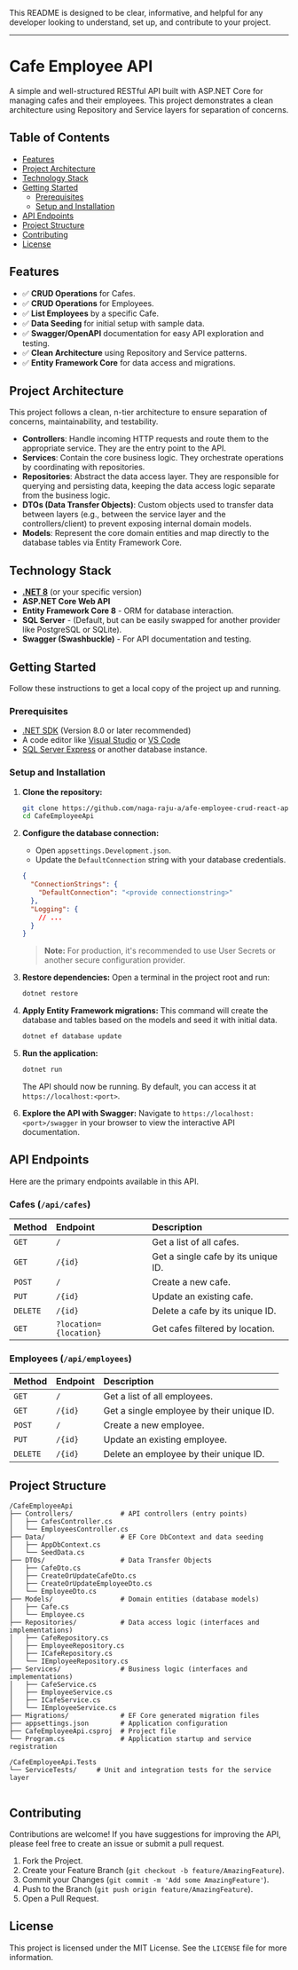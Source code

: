 This README is designed to be clear, informative, and helpful for any developer looking to understand, set up, and contribute to your project.

---

# Cafe Employee API

A simple and well-structured RESTful API built with ASP.NET Core for managing cafes and their employees. This project demonstrates a clean architecture using Repository and Service layers for separation of concerns.

## Table of Contents

- [Features](#features)
- [Project Architecture](#project-architecture)
- [Technology Stack](#technology-stack)
- [Getting Started](#getting-started)
  - [Prerequisites](#prerequisites)
  - [Setup and Installation](#setup-and-installation)
- [API Endpoints](#api-endpoints)
- [Project Structure](#project-structure)
- [Contributing](#contributing)
- [License](#license)

## Features

- ✅ **CRUD Operations** for Cafes.
- ✅ **CRUD Operations** for Employees.
- ✅ **List Employees** by a specific Cafe.
- ✅ **Data Seeding** for initial setup with sample data.
- ✅ **Swagger/OpenAPI** documentation for easy API exploration and testing.
- ✅ **Clean Architecture** using Repository and Service patterns.
- ✅ **Entity Framework Core** for data access and migrations.

## Project Architecture

This project follows a clean, n-tier architecture to ensure separation of concerns, maintainability, and testability.

- **Controllers**: Handle incoming HTTP requests and route them to the appropriate service. They are the entry point to the API.
- **Services**: Contain the core business logic. They orchestrate operations by coordinating with repositories.
- **Repositories**: Abstract the data access layer. They are responsible for querying and persisting data, keeping the data access logic separate from the business logic.
- **DTOs (Data Transfer Objects)**: Custom objects used to transfer data between layers (e.g., between the service layer and the controllers/client) to prevent exposing internal domain models.
- **Models**: Represent the core domain entities and map directly to the database tables via Entity Framework Core.

## Technology Stack

- **[.NET 8](https://dotnet.microsoft.com/en-us/download/dotnet/8.0)** (or your specific version)
- **ASP.NET Core Web API**
- **Entity Framework Core 8** - ORM for database interaction.
- **SQL Server** - (Default, but can be easily swapped for another provider like PostgreSQL or SQLite).
- **Swagger (Swashbuckle)** - For API documentation and testing.

## Getting Started

Follow these instructions to get a local copy of the project up and running.

### Prerequisites

- [.NET SDK](https://dotnet.microsoft.com/download) (Version 8.0 or later recommended)
- A code editor like [Visual Studio](https://visualstudio.microsoft.com/) or [VS Code](https://code.visualstudio.com/)
- [SQL Server Express](https://www.microsoft.com/en-us/sql-server/sql-server-downloads) or another database instance.

### Setup and Installation

1.  **Clone the repository:**
    ```sh
    git clone https://github.com/naga-raju-a/afe-employee-crud-react-app.git
    cd CafeEmployeeApi
    ```

2.  **Configure the database connection:**
    - Open `appsettings.Development.json`.
    - Update the `DefaultConnection` string with your database credentials.

    ```json
    {
      "ConnectionStrings": {
        "DefaultConnection": "<provide connectionstring>"
      },
      "Logging": {
        // ...
      }
    }
    ```
    > **Note:** For production, it's recommended to use User Secrets or another secure configuration provider.

3.  **Restore dependencies:**
    Open a terminal in the project root and run:
    ```sh
    dotnet restore
    ```

4.  **Apply Entity Framework migrations:**
    This command will create the database and tables based on the models and seed it with initial data.
    ```sh
    dotnet ef database update
    ```

5.  **Run the application:**
    ```sh
    dotnet run
    ```
    The API should now be running. By default, you can access it at `https://localhost:<port>`.

6.  **Explore the API with Swagger:**
    Navigate to `https://localhost:<port>/swagger` in your browser to view the interactive API documentation.

## API Endpoints

Here are the primary endpoints available in this API.

### Cafes (`/api/cafes`)

| Method | Endpoint                    | Description                                  |
| :----- | :-------------------------- | :------------------------------------------- |
| `GET`  | `/`                         | Get a list of all cafes.                     |
| `GET`  | `/{id}`                     | Get a single cafe by its unique ID.          |
| `POST` | `/`                         | Create a new cafe.                           |
| `PUT`  | `/{id}`                     | Update an existing cafe.                     |
| `DELETE`| `/{id}`                     | Delete a cafe by its unique ID.              |
| `GET`  | `?location={location}`      | Get cafes filtered by location.              |

### Employees (`/api/employees`)

| Method | Endpoint         | Description                                    |
| :----- | :--------------- | :--------------------------------------------- |
| `GET`  | `/`              | Get a list of all employees.                   |
| `GET`  | `/{id}`          | Get a single employee by their unique ID.      |
| `POST` | `/`              | Create a new employee.                         |
| `PUT`  | `/{id}`          | Update an existing employee.                   |
| `DELETE`| `/{id}`          | Delete an employee by their unique ID.         |

## Project Structure

```
/CafeEmployeeApi
├── Controllers/            # API controllers (entry points)
│   ├── CafesController.cs
│   └── EmployeesController.cs
├── Data/                   # EF Core DbContext and data seeding
│   ├── AppDbContext.cs
│   └── SeedData.cs
├── DTOs/                   # Data Transfer Objects
│   ├── CafeDto.cs
│   ├── CreateOrUpdateCafeDto.cs
│   ├── CreateOrUpdateEmployeeDto.cs
│   └── EmployeeDto.cs
├── Models/                 # Domain entities (database models)
│   ├── Cafe.cs
│   └── Employee.cs
├── Repositories/           # Data access logic (interfaces and implementations)
│   ├── CafeRepository.cs
│   ├── EmployeeRepository.cs
│   ├── ICafeRepository.cs
│   └── IEmployeeRepository.cs
├── Services/               # Business logic (interfaces and implementations)
│   ├── CafeService.cs
│   ├── EmployeeService.cs
│   ├── ICafeService.cs
│   └── IEmployeeService.cs
├── Migrations/             # EF Core generated migration files
├── appsettings.json        # Application configuration
├── CafeEmployeeApi.csproj  # Project file
└── Program.cs              # Application startup and service registration

/CafeEmployeeApi.Tests
└── ServiceTests/     # Unit and integration tests for the service layer


```

## Contributing

Contributions are welcome! If you have suggestions for improving the API, please feel free to create an issue or submit a pull request.

1.  Fork the Project.
2.  Create your Feature Branch (`git checkout -b feature/AmazingFeature`).
3.  Commit your Changes (`git commit -m 'Add some AmazingFeature'`).
4.  Push to the Branch (`git push origin feature/AmazingFeature`).
5.  Open a Pull Request.

## License

This project is licensed under the MIT License. See the `LICENSE` file for more information.

